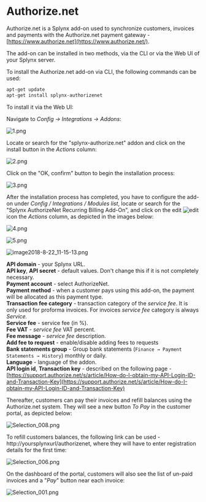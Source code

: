 
Authorize.net
=============

Authorize.net is a Splynx add-on used to synchronize customers, invoices and payments with the Authorize.net payment gateway - [https://www.authorize.net](https://www.authorize.net/).

The add-on can be installed in two methods, via the CLI or via the Web UI of your Splynx server.

To install the Authorize.net add-on via CLI, the following commands can be used:

```bash
apt-get update
apt-get install splynx-authorizenet
```

To install it via the Web UI:

Navigate to *Config -> Integrations -> Addons*:

![1.png](1.png)

Locate or search for the "splynx-authorize.net" addon and click on the install button in the *Actions* column:

![2.png](2.png)

Click on the "OK, confirm" button to begin the installation process:

![3.png](3.png)  


After the installation process has completed, you have to configure the add-on under _Config / Integrations / Modules list_, locate or search for the "Splynx AuthorizeNet Recurring Billing Add-On", and click on the edit  <icon class="image-icon">![edit](image2018-8-22_11-18-23.png)</icon> icon the *Actions* column, as depicted in the images below:

![4.png](4.png)

![5.png](5.png)

![image2018-8-22_11-15-13.png](image2018-8-22_11-15-13.png)  

**API domain** - your Splynx URL.  
**API key**, **API secret** - default values. Don't change this if it is not completely necessary.<br>
**Payment account** -  select AuthorizeNet.<br>
**Payment method** - when a customer pays using this add-on, the payment will be allocated as this payment type.  
**Transaction fee category** - transaction category of the _service fee_. It is only used for proforma invoices. For invoices _service fee_ category is always _Service._  
**Service fee** - service fee (in %).<br>
**Fee VAT** - _service fee_ VAT percent.  
**Fee message** - _service fee_ description.   
**Add fee to request** -  enable/disable adding fees to requests<br>
**Bank statements group** - Group bank statements (`Finance → Payment Statements → History`) monthly or daily.  
**Language** - language of the addon.  
**API login id**, **Transaction key** - described on the following page - [https://support.authorize.net/s/article/How-do-I-obtain-my-API-Login-ID-and-Transaction-Key](https://support.authorize.net/s/article/How-do-I-obtain-my-API-Login-ID-and-Transaction-Key)

Thereafter, customers can pay their invoices and refill balances using the Authorize.net system. They will see a new button _To Pay_ in the customer portal, as depicted below:

![Selection_008.png](Selection_008.png)  

To refill customers balances, the following link can be used - http://yoursplynxurl/authorizenet, where they will have to enter registration details for the first time:

![Selection_006.png](Selection_006.png)  

On the dashboard of the portal, customers will also see the list of un-paid invoices and a "_Pay_" button near each invoice:

![Selection_001.png](Selection_001.png)  
